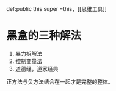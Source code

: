 def:public this super =this，[[思维工具]]


# 黑盒的三种解法

1. 暴力拆解法
2. 控制变量法
3. 道德经，道家经典

正方法与负方法结合在一起才是完整的整体。